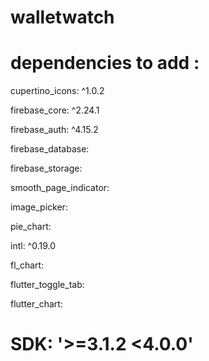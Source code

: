 # walletwatch

# dependencies to add :
  cupertino_icons: ^1.0.2
  
  firebase_core: ^2.24.1
  
  firebase_auth: ^4.15.2
  
  firebase_database: 
  
  firebase_storage: 
  
  smooth_page_indicator: 
  
  image_picker: 
  
  pie_chart: 
  
  intl: ^0.19.0
  
  fl_chart: 
  
  flutter_toggle_tab:
  
  flutter_chart:
  
# SDK:  '>=3.1.2 <4.0.0'
